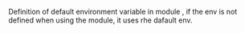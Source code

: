 Definition of default environment variable in module , if the env is not defined when using the module, it uses rhe dafault env.
